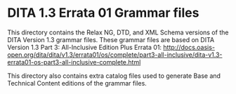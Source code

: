 # DITA 1.3 Errata 01 Grammar files

This directory contains the Relax NG, DTD, and XML Schema versions of the DITA Version 1.3 grammar files. 
These grammar files are based on DITA Version 1.3 Part 3: All-Inclusive Edition Plus Errata 01:
http://docs.oasis-open.org/dita/dita/v1.3/errata01/os/complete/part3-all-inclusive/dita-v1.3-errata01-os-part3-all-inclusive-complete.html

This directory also contains extra catalog files used to generate Base and Technical Content editions of the grammar files.
